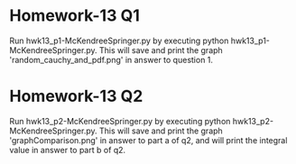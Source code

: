 # Homework-13 Q1
Run hwk13_p1-McKendreeSpringer.py by executing python hwk13_p1-McKendreeSpringer.py. This will save and print the graph 'random_cauchy_and_pdf.png' in answer to question 1.

# Homework-13 Q2
Run hwk13_p2-McKendreeSpringer.py by executing python hwk13_p2-McKendreeSpringer.py. This will save and print the graph 'graphComparison.png' in answer to part a of q2, and will print the integral value in answer to part b of q2.
